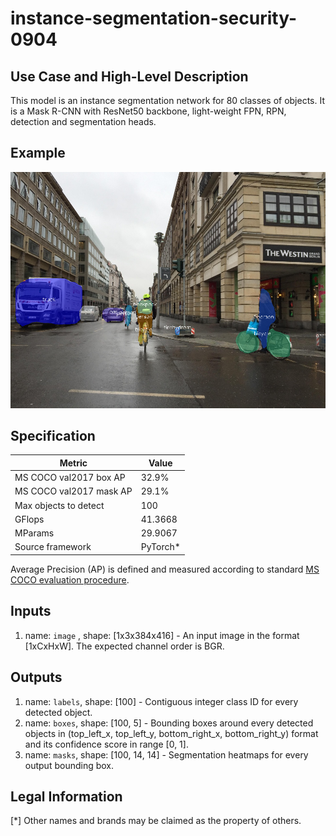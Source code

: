 # instance-segmentation-security-0904

## Use Case and High-Level Description

This model is an instance segmentation network for 80 classes of objects.
It is a Mask R-CNN with ResNet50 backbone, light-weight FPN, RPN,
detection and segmentation heads.

## Example

![](./instance-segmentation-security-0904.png)

## Specification

| Metric                          | Value                                     |
|---------------------------------|-------------------------------------------|
| MS COCO val2017 box AP          | 32.9%                                     |
| MS COCO val2017 mask AP         | 29.1%                                     |
| Max objects to detect           | 100                                       |
| GFlops                          | 41.3668                                   |
| MParams                         | 29.9067                                   |
| Source framework                | PyTorch\*                                 |

Average Precision (AP) is defined and measured according to standard
[MS COCO evaluation procedure](http://cocodataset.org/#detection-eval).

## Inputs

1.	name: `image` , shape: [1x3x384x416] - An input image in the format
    [1xCxHxW]. The expected channel order is BGR.

## Outputs

1.	name: `labels`, shape: [100] - Contiguous integer class ID for every
    detected object.
2.	name: `boxes`, shape: [100, 5] - Bounding boxes around every detected objects
    in (top_left_x, top_left_y, bottom_right_x, bottom_right_y) format and its
    confidence score in range [0, 1].
3.	name: `masks`, shape: [100, 14, 14] - Segmentation heatmaps for every output
    bounding box.

## Legal Information
[*] Other names and brands may be claimed as the property of others.
